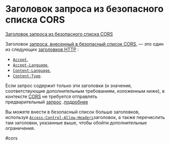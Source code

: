 
# Заголовок запроса из безопасного списка CORS

[Заголовок запроса из безопасного списка CORS](https://developer.mozilla.org/en-US/docs/Glossary/CORS-safelisted_request_header)


Заголовок [запроса, внесенный в безопасный список CORS,](https://fetch.spec.whatwg.org/#cors-safelisted-request-header) — это один из следующих [заголовков HTTP](https://developer.mozilla.org/en-US/docs/Web/HTTP/Headers) :

-   [`Accept`](https://developer.mozilla.org/en-US/docs/Web/HTTP/Headers/Accept),
-   [`Accept-Language`](https://developer.mozilla.org/en-US/docs/Web/HTTP/Headers/Accept-Language),
-   [`Content-Language`](https://developer.mozilla.org/en-US/docs/Web/HTTP/Headers/Content-Language),
-   [`Content-Type`](https://developer.mozilla.org/en-US/docs/Web/HTTP/Headers/Content-Type).

Если запрос содержит только эти заголовки (и значения, соответствующие дополнительным требованиям, изложенным ниже), в контексте [CORS](https://developer.mozilla.org/en-US/docs/Glossary/CORS) не требуется отправлять предварительный [запрос](https://developer.mozilla.org/en-US/docs/Glossary/Preflight_request) .[подробнее](https://developer.mozilla.org/en-US/docs/Glossary/CORS)

Вы можете внести в безопасный список больше заголовков, используя [`Access-Control-Allow-Headers`](https://developer.mozilla.org/en-US/docs/Web/HTTP/Headers/Access-Control-Allow-Headers)заголовок, а также перечислить там заголовки, указанные выше, чтобы обойти дополнительные ограничения.



#cors